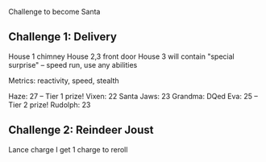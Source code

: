 Challenge to become Santa

## Challenge 1: Delivery
House 1 chimney
House 2,3 front door
House 3 will contain "special surprise" – speed run, use any abilities

Metrics: reactivity, speed, stealth

Haze: 27 – Tier 1 prize!
Vixen: 22
Santa Jaws: 23
Grandma: DQed
Eva: 25 – Tier 2 prize!
Rudolph: 23

## Challenge 2: Reindeer Joust
Lance charge
I get 1 charge to reroll